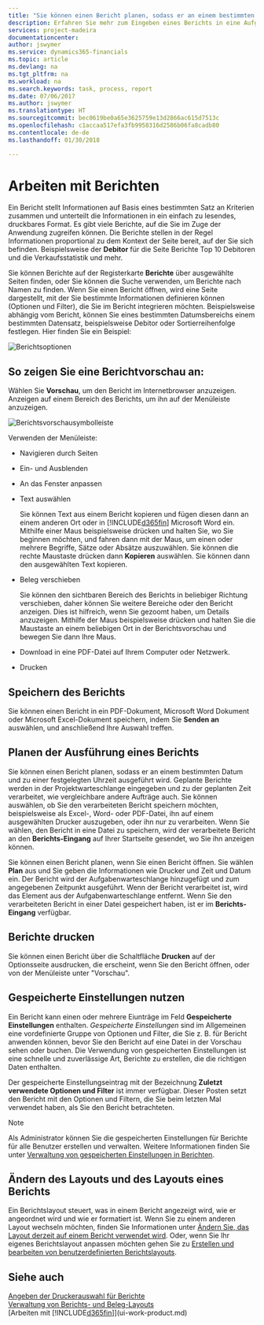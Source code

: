 ```yaml
---
title: "Sie können einen Bericht planen, sodass er an einem bestimmten Datum und zu einer festgelegten Uhrzeit ausgeführt wird | Microsoft Docs"
description: Erfahren Sie mehr zum Eingeben eines Berichts in eine Aufgabenwarteschlange und das Planen der Verarbeitung an einem bestimmten Datum und Uhrzeit.
services: project-madeira
documentationcenter: 
author: jswymer
ms.service: dynamics365-financials
ms.topic: article
ms.devlang: na
ms.tgt_pltfrm: na
ms.workload: na
ms.search.keywords: task, process, report
ms.date: 07/06/2017
ms.author: jswymer
ms.translationtype: HT
ms.sourcegitcommit: bec0619be0a65e3625759e13d2866ac615d7513c
ms.openlocfilehash: c1accaa517efa3fb9958316d2586b06fa8cadb80
ms.contentlocale: de-de
ms.lasthandoff: 01/30/2018

---
```

# <a name="working-with-reports"></a>Arbeiten mit Berichten
Ein Bericht stellt Informationen auf Basis eines bestimmten Satz an Kriterien zusammen und unterteilt die Informationen in ein einfach zu lesendes, druckbares Format. Es gibt viele Berichte, auf die Sie im Zuge der Anwendung zugreifen können. Die Berichte stellen in der Regel Informationen proportional zu dem Kontext der Seite bereit, auf der Sie sich befinden. Beispielsweise der **Debitor** für die Seite Berichte Top 10 Debitoren und die Verkaufsstatistik und mehr.

Sie können Berichte auf der Registerkarte **Berichte** über ausgewählte Seiten finden, oder Sie können die Suche verwenden, um Berichte nach Namen zu finden. Wenn Sie einen Bericht öffnen, wird eine Seite dargestellt, mit der Sie bestimmte Informationen definieren können (Optionen und Filter), die Sie im Bericht integrieren möchten. Beispielsweise abhängig vom Bericht, können Sie eines bestimmten Datumsbereichs einem bestimmten Datensatz, beispielsweise Debitor oder Sortierreihenfolge festlegen. Hier finden Sie ein Beispiel:

![Berichtsoptionen](media/report_options.png "Berichtsoptionen")

## <a name="previewing-a-report"></a>So zeigen Sie eine Berichtvorschau an:
Wählen Sie **Vorschau**, um den Bericht im Internetbrowser anzuzeigen. Anzeigen auf einem Bereich des Berichts, um ihn auf der Menüleiste anzuzeigen.  

![Berichtsvorschausymbolleiste](media/report_viewer.png "Berichtsvorschausymbolleiste")

Verwenden der Menüleiste:

-   Navigieren durch Seiten
-   Ein- und Ausblenden
-   An das Fenster anpassen
-   Text auswählen

    Sie können Text aus einem Bericht kopieren und fügen diesen dann an einem anderen Ort oder in [!INCLUDE[d365fin](includes/d365fin_md.md)] Microsoft Word ein.  Mithilfe einer Maus beispielsweise drücken und halten Sie, wo Sie beginnen möchten, und fahren dann mit der Maus, um einen oder mehrere Begriffe, Sätze oder Absätze auszuwählen. Sie können die rechte Maustaste drücken dann **Kopieren** auswählen. Sie können dann den ausgewählten Text kopieren.
-   Beleg verschieben

    Sie können den sichtbaren Bereich des Berichts in beliebiger Richtung verschieben, daher können Sie weitere Bereiche oder den Bericht anzeigen. Dies ist hilfreich, wenn Sie gezoomt haben, um Details anzuzeigen.  Mithilfe der Maus beispielsweise drücken und halten Sie die Maustaste an einem beliebigen Ort in der Berichtsvorschau und bewegen Sie dann Ihre Maus.

-   Download in eine PDF-Datei auf Ihrem Computer oder Netzwerk.
-   Drucken


## <a name="saving-a-report"></a>Speichern des Berichts
Sie können einen Bericht in ein PDF-Dokument, Microsoft Word Dokument oder Microsoft Excel-Dokument speichern, indem Sie **Senden an** auswählen, und anschließend Ihre Auswahl treffen.

## <a name="ScheduleReport"></a> Planen der Ausführung eines Berichts
Sie können einen Bericht planen, sodass er an einem bestimmten Datum und zu einer festgelegten Uhrzeit ausgeführt wird. Geplante Berichte werden in der Projektwarteschlange eingegeben und zu der geplanten Zeit verarbeitet, wie vergleichbare andere Aufträge auch. Sie können auswählen, ob Sie den verarbeiteten Bericht speichern möchten, beispielsweise als Excel-, Word- oder PDF-Datei, ihn auf einem ausgewählten Drucker auszugeben, oder ihn nur zu verarbeiten. Wenn Sie wählen, den Bericht in eine Datei zu speichern, wird der verarbeitete Bericht an den **Berichts-Eingang** auf Ihrer Startseite gesendet, wo Sie ihn anzeigen können.

Sie können einen Bericht planen, wenn Sie einen Bericht öffnen. Sie wählen **Plan** aus und Sie geben die Informationen wie Drucker und Zeit und Datum ein. Der Bericht wird der Aufgabenwarteschlange hinzugefügt und zum angegebenen Zeitpunkt ausgeführt. Wenn der Bericht verarbeitet ist, wird das Element aus der Aufgabenwarteschlange entfernt. Wenn Sie den verarbeiteten Bericht in einer Datei gespeichert haben, ist er im **Berichts-Eingang** verfügbar.

## <a name="PrintReport"></a>Berichte drucken
Sie können einen Bericht über die Schaltfläche **Drucken** auf der Optionsseite ausdrucken, die erscheint, wenn Sie den Bericht öffnen, oder von der Menüleiste unter "Vorschau".

## <a name="using-saved-settings"></a>Gespeicherte Einstellungen nutzen
Ein Bericht kann einen oder mehrere Eiunträge im Feld **Gespeicherte Einstellungen** enthalten. *Gespeicherte Einstellungen* sind im Allgemeinen eine vordefinierte Gruppe von Optionen und Filter, die Sie z. B. für Bericht anwenden können, bevor Sie den Bericht auf eine Datei in der Vorschau sehen oder buchen. Die Verwendung von gespeicherten Einstellungen ist eine schnelle und zuverlässige Art, Berichte zu erstellen, die die richtigen Daten enthalten.

Der gespeicherte Einstellungseintrag mit der Bezeichnung **Zuletzt verwendete Optionen und Filter** ist immer verfügbar. Dieser Posten setzt den Bericht mit den Optionen und Filtern, die Sie beim letzten Mal verwendet haben, als Sie den Bericht betrachteten.

>[!NOTE]
>Als Administrator können Sie die gespeicherten Einstellungen für Berichte für alle Benutzer erstellen und verwalten. Weitere Informationen finden Sie unter [Verwaltung von gespeicherten Einstellungen in Berichten](reports-saving-reusing-settings.md).

## <a name="changing-the-layout-and-look-of-a-report"></a>Ändern des Layouts und des Layouts eines Berichts
Ein Berichtslayout steuert, was in einem Bericht angezeigt wird, wie er angeordnet wird und wie er formatiert ist. Wenn Sie zu einem anderen Layout wechseln möchten, finden Sie Informationen unter [Ändern Sie, das Layout derzeit auf einem Bericht verwendet wird](ui-how-change-layout-currently-used-report.md). Oder, wenn Sie Ihr eigenes Berichtslayout anpassen möchten gehen Sie zu [Erstellen und bearbeiten von benutzerdefinierten Berichtslayouts](ui-how-create-custom-report-layout.md).

## <a name="see-also"></a>Siehe auch
[Angeben der Druckerauswahl für Berichte](ui-specify-printer-selection-reports.md)  
[Verwaltung von Berichts- und Beleg-Layouts](ui-manage-report-layouts.md)  
[Arbeiten mit [!INCLUDE[d365fin](includes/d365fin_md.md)]](ui-work-product.md)

